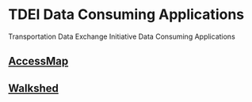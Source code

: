 # TDEI Data Consuming Applications

Transportation Data Exchange Initiative Data Consuming Applications

## [AccessMap](accessmap/index.md)

## [Walkshed](walkshed/index.md)
